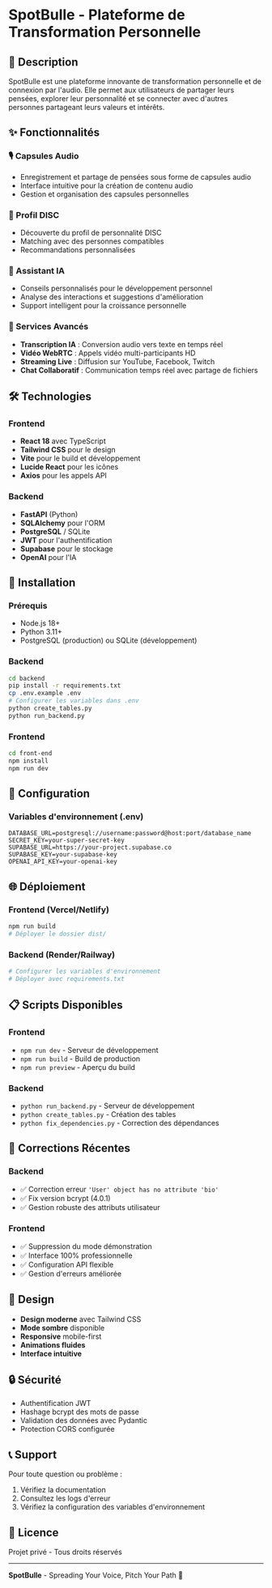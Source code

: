 # SpotBulle - Plateforme de Transformation Personnelle

## 🎯 Description

SpotBulle est une plateforme innovante de transformation personnelle et de connexion par l'audio. Elle permet aux utilisateurs de partager leurs pensées, explorer leur personnalité et se connecter avec d'autres personnes partageant leurs valeurs et intérêts.

## ✨ Fonctionnalités

### 🎙️ Capsules Audio
- Enregistrement et partage de pensées sous forme de capsules audio
- Interface intuitive pour la création de contenu audio
- Gestion et organisation des capsules personnelles

### 👥 Profil DISC
- Découverte du profil de personnalité DISC
- Matching avec des personnes compatibles
- Recommandations personnalisées

### 🤖 Assistant IA
- Conseils personnalisés pour le développement personnel
- Analyse des interactions et suggestions d'amélioration
- Support intelligent pour la croissance personnelle

### 🎥 Services Avancés
- **Transcription IA** : Conversion audio vers texte en temps réel
- **Vidéo WebRTC** : Appels vidéo multi-participants HD
- **Streaming Live** : Diffusion sur YouTube, Facebook, Twitch
- **Chat Collaboratif** : Communication temps réel avec partage de fichiers

## 🛠️ Technologies

### Frontend
- **React 18** avec TypeScript
- **Tailwind CSS** pour le design
- **Vite** pour le build et développement
- **Lucide React** pour les icônes
- **Axios** pour les appels API

### Backend
- **FastAPI** (Python)
- **SQLAlchemy** pour l'ORM
- **PostgreSQL** / SQLite
- **JWT** pour l'authentification
- **Supabase** pour le stockage
- **OpenAI** pour l'IA

## 🚀 Installation

### Prérequis
- Node.js 18+
- Python 3.11+
- PostgreSQL (production) ou SQLite (développement)

### Backend
```bash
cd backend
pip install -r requirements.txt
cp .env.example .env
# Configurer les variables dans .env
python create_tables.py
python run_backend.py
```

### Frontend
```bash
cd front-end
npm install
npm run dev
```

## 📝 Configuration

### Variables d'environnement (.env)
```env
DATABASE_URL=postgresql://username:password@host:port/database_name
SECRET_KEY=your-super-secret-key
SUPABASE_URL=https://your-project.supabase.co
SUPABASE_KEY=your-supabase-key
OPENAI_API_KEY=your-openai-key
```

## 🌐 Déploiement

### Frontend (Vercel/Netlify)
```bash
npm run build
# Déployer le dossier dist/
```

### Backend (Render/Railway)
```bash
# Configurer les variables d'environnement
# Déployer avec requirements.txt
```

## 📋 Scripts Disponibles

### Frontend
- `npm run dev` - Serveur de développement
- `npm run build` - Build de production
- `npm run preview` - Aperçu du build

### Backend
- `python run_backend.py` - Serveur de développement
- `python create_tables.py` - Création des tables
- `python fix_dependencies.py` - Correction des dépendances

## 🔧 Corrections Récentes

### Backend
- ✅ Correction erreur `'User' object has no attribute 'bio'`
- ✅ Fix version bcrypt (4.0.1)
- ✅ Gestion robuste des attributs utilisateur

### Frontend
- ✅ Suppression du mode démonstration
- ✅ Interface 100% professionnelle
- ✅ Configuration API flexible
- ✅ Gestion d'erreurs améliorée

## 🎨 Design

- **Design moderne** avec Tailwind CSS
- **Mode sombre** disponible
- **Responsive** mobile-first
- **Animations fluides**
- **Interface intuitive**

## 🔒 Sécurité

- Authentification JWT
- Hashage bcrypt des mots de passe
- Validation des données avec Pydantic
- Protection CORS configurée

## 📞 Support

Pour toute question ou problème :
1. Vérifiez la documentation
2. Consultez les logs d'erreur
3. Vérifiez la configuration des variables d'environnement

## 📄 Licence

Projet privé - Tous droits réservés

---

**SpotBulle** - Spreading Your Voice, Pitch Your Path 🎯

